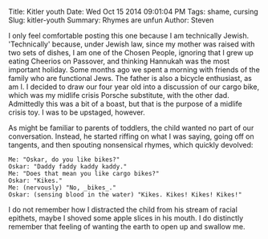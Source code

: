 Title: Kitler youth
Date: Wed Oct 15 2014 09:01:04 PM 
Tags: shame, cursing
Slug: kitler-youth
Summary: Rhymes are unfun
Author: Steven

I only feel comfortable posting this one because I am technically Jewish.
'Technically' because, under Jewish law, since my mother was raised with
two sets of dishes, I am one of the Chosen People, ignoring that I grew
up eating Cheerios on Passover, and thinking Hannukah was the most important
holiday. Some months ago we spent a morning with friends of the family
who are functional Jews. The father is also a bicycle enthusiast, as am I.
I decided to draw our four year old into a discussion of our cargo bike,
which was my midlife crisis Porsche substitute, with the other dad. 
Admittedly this was a bit of a boast, but that is the purpose of a midlife
crisis toy. I was to be upstaged, however.

As might be familiar to 
parents of toddlers, the child wanted no part of our conversation. Instead,
he started riffing on what I was saying, going off on tangents, and then
spouting nonsensical rhymes, which quickly devolved:

	Me: "Oskar, do you like bikes?"
	Oskar: "Daddy faddy kaddy kaddy."
	Me: "Does that mean you like cargo bikes?"
	Oskar: "Kikes."
	Me: (nervously) "No, _bikes_."
	Oskar: (sensing blood in the water) "Kikes. Kikes! Kikes! Kikes!"

I do not remember how I distracted the child from his stream of 
racial epithets, maybe I shoved some apple slices in his mouth.
I do distinctly remember that feeling of wanting the earth to open
up and swallow me.


